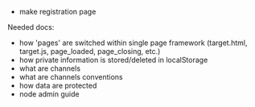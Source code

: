 - make registration page

Needed docs:

- how 'pages' are switched within single page framework (target.html, target.js, page_loaded, page_closing, etc.)
- how private information is stored/deleted in localStorage
- what are channels
- what are channels conventions
- how data are protected
- node admin guide
